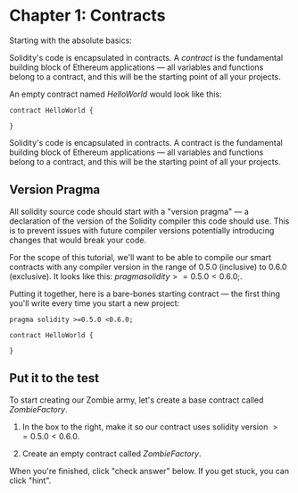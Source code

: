 # Chapter 1: Contracts

Starting with the absolute basics:

Solidity's code is encapsulated in contracts. A $contract$ is the fundamental building block of Ethereum applications — all variables and functions belong to a contract, and this will be the starting point of all your projects.

An empty contract named $HelloWorld$ would look like this:

```solidity
contract HelloWorld {

}
```

Solidity's code is encapsulated in contracts. A contract is the fundamental building block of Ethereum applications — all variables and functions belong to a contract, and this will be the starting point of all your projects.

## Version Pragma

All solidity source code should start with a "version pragma" — a declaration of the version of the Solidity compiler this code should use. This is to prevent issues with future compiler versions potentially introducing changes that would break your code.

For the scope of this tutorial, we'll want to be able to compile our smart contracts with any compiler version in the range of 0.5.0 (inclusive) to 0.6.0 (exclusive). It looks like this: $pragma solidity >=0.5.0 <0.6.0;$.

Putting it together, here is a bare-bones starting contract — the first thing you'll write every time you start a new project:

```solidity
pragma solidity >=0.5.0 <0.6.0;

contract HelloWorld {

}
```

## Put it to the test

To start creating our Zombie army, let's create a base contract called $ZombieFactory$.

1. In the box to the right, make it so our contract uses solidity version $>=0.5.0 <0.6.0$.

2. Create an empty contract called $ZombieFactory$.

When you're finished, click "check answer" below. If you get stuck, you can click "hint".

```

```

```

```
